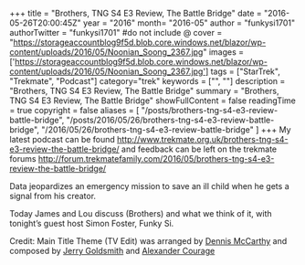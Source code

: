 +++
title = "Brothers, TNG S4 E3 Review, The Battle Bridge"
date = "2016-05-26T20:00:45Z"
year = "2016"
month= "2016-05"
author = "funkysi1701"
authorTwitter = "funkysi1701" #do not include @
cover = "https://storageaccountblog9f5d.blob.core.windows.net/blazor/wp-content/uploads/2016/05/Noonian_Soong_2367.jpg"
images = ['https://storageaccountblog9f5d.blob.core.windows.net/blazor/wp-content/uploads/2016/05/Noonian_Soong_2367.jpg']
tags = ["StarTrek", "Trekmate", "Podcast"]
category="trek"
keywords = ["", ""]
description =  "Brothers, TNG S4 E3 Review, The Battle Bridge"
summary = "Brothers, TNG S4 E3 Review, The Battle Bridge"
showFullContent = false
readingTime = true
copyright = false
aliases = [
    "/posts/brothers-tng-s4-e3-review-battle-bridge",
    "/posts/2016/05/26/brothers-tng-s4-e3-review-battle-bridge",
    "/2016/05/26/brothers-tng-s4-e3-review-battle-bridge"
]
+++
My latest podcast can be found http://www.trekmate.org.uk/brothers-tng-s4-e3-review-the-battle-bridge/ and feedback can be left on the trekmate forums http://forum.trekmatefamily.com/2016/05/brothers-tng-s4-e3-review-the-battle-bridge/

Data jeopardizes an emergency mission to save an ill child when he gets a signal from his creator.

Today James and Lou discuss (Brothers) and what we think of it, with tonight’s guest host Simon Foster, Funky Si.

Credit: Main Title Theme (TV Edit) was arranged by [Dennis McCarthy](http://en.memory-alpha.org/wiki/Dennis_McCarthy) and composed by [Jerry Goldsmith](http://en.memory-alpha.org/wiki/Jerry_Goldsmith) and [Alexander Courage](https://memory-alpha.fandom.com/wiki/Alexander_Courage)

